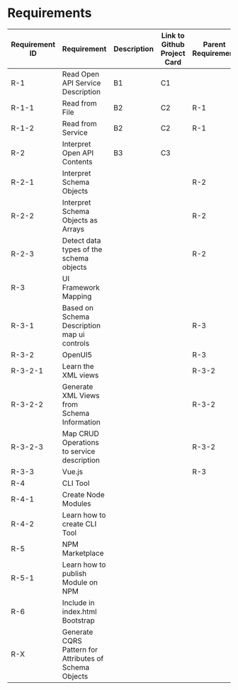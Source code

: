 # Requirements

| Requirement ID | Requirement                                            | Description | Link to Github Project Card | Parent Requirement |
|----------------|--------------------------------------------------------|-------------|-----------------------------|--------------------|
| R-1            | Read Open API Service Description                      | B1          | C1                          |                    |
| R-1-1          | Read from File                                         | B2          | C2                          | R-1                |
| R-1-2          | Read from Service                                      | B2          | C2                          | R-1                |
| R-2            | Interpret Open API Contents                            | B3          | C3                          |                    |
| R-2-1          | Interpret Schema Objects                               |             |                             | R-2                |
| R-2-2          | Interpret Schema Objects as Arrays                     |             |                             | R-2                |
| R-2-3          | Detect data types of the schema objects                |             |                             | R-2                |
| R-3            | UI Framework Mapping                                   |             |                             |                    |
| R-3-1          | Based on Schema Description map ui controls            |             |                             | R-3                |
| R-3-2          | OpenUI5                                                |             |                             | R-3                |
| R-3-2-1        | Learn the XML views                                    |             |                             | R-3-2              |
| R-3-2-2        | Generate XML Views from Schema Information             |             |                             | R-3-2              |
| R-3-2-3        | Map CRUD Operations to service description             |             |                             | R-3-2              |
| R-3-3          | Vue.js                                                 |             |                             | R-3                |
| R-4            | CLI Tool                                               |             |                             |                    |
| R-4-1          | Create Node Modules                                    |             |                             |                    |
| R-4-2          | Learn how to create CLI Tool                           |             |                             |                    |
| R-5            | NPM Marketplace                                        |             |                             |                    |
| R-5-1          | Learn how to publish Module on NPM                     |             |                             |                    |
| R-6            | Include in index.html Bootstrap                        |             |                             |                    |
| R-X            | Generate CQRS Pattern for Attributes of Schema Objects |             |                             |                    |
